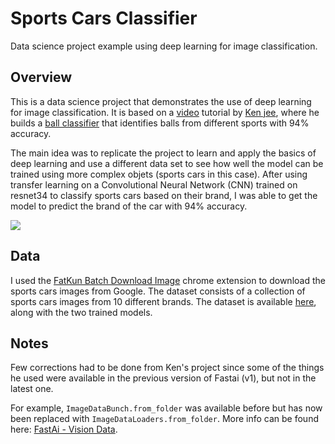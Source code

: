 # Sports Cars Classifier

Data science project example using deep learning for image classification.

## Overview
This is a data science project that demonstrates the use of deep learning for image classification. It is based on a [video](https://www.youtube.com/watch?v=vy-R4oUZaC8&t=1142s&ab_channel=KenJee) tutorial by [Ken jee](https://github.com/PlayingNumbers), where he builds a [ball classifier](https://github.com/PlayingNumbers/ball_image_classifier) that identifies balls from different sports with 94% accuracy. 

The main idea was to replicate the project to learn and apply the basics of deep learning and use a different data set to see how well the model can be trained using more complex objets (sports cars in this case).  After using transfer learning on a Convolutional Neural Network (CNN) trained on resnet34 to classify sports cars based on their brand, I was able to get the model to predict the brand of the car with 94% accuracy.

![](https://raw.githubusercontent.com/SantiagoCuello97/Sports-Cars-Classifier/main/matrix_results.png)

## Data
I used the [FatKun Batch Download Image](https://chrome.google.com/webstore/detail/fatkun-batch-download-ima/nnjjahlikiabnchcpehcpkdeckfgnohf?hl=en) chrome extension to download the sports cars images from Google. The dataset consists of a collection of sports cars images from 10 different brands. The dataset is available [here](https://drive.google.com/drive/folders/10AdU9eoJQTaoZ164-CIR26RaHwrpXYFG?usp=sharing), along with the two trained models.

## Notes
Few corrections had to be done from Ken's project since some of the things he used were available in the previous version of Fastai (v1), but not in the latest one.

For example, `ImageDataBunch.from_folder` was available before but has now been replaced with `ImageDataLoaders.from_folder`. More info can be found here: [FastAi - Vision Data](https://docs.fast.ai/vision.data.html#imagedataloaders.from_folder).


